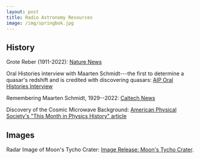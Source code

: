 ```yaml
---
layout: post
title: Radio Astronomy Resources
image: /img/springbok.jpg
---
```


## History
Grote Reber (1911-2022): [Nature News](https://www.nature.com/articles/421596a)

Oral Histories interview with Maarten Schmidt---the first to determine a quasar's redshift and is credited with discovering quasars: [AIP Oral Histories Interview](https://www.aip.org/history-programs/niels-bohr-library/oral-histories/4861)

Remembering Maarten Schmidt, 1929--2022: [Caltech News](https://www.caltech.edu/about/news/caltech-mourns-the-passing-of-maarten-schmidt-1929-2022)

Discovery of the Cosmic Microwave Background: [American Physical Society's "This Month in Physics History" article](https://aps.org/publications/apsnews/200207/history.cfm)

## Images
Radar Image of Moon's Tycho Crater: [Image Release: Moon's Tycho Crater](https://public.nrao.edu/news/radar-tycho-crater-intricate-detail/).
